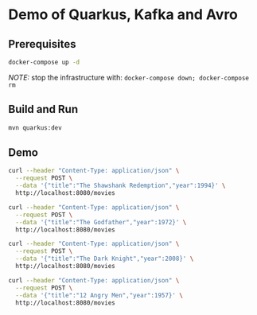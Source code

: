 # Demo of Quarkus, Kafka and Avro

## Prerequisites

```bash
docker-compose up -d
```

_NOTE:_ stop the infrastructure with: `docker-compose down; docker-compose rm`

## Build and Run

```bash
mvn quarkus:dev
```

## Demo

```bash
curl --header "Content-Type: application/json" \
  --request POST \
  --data '{"title":"The Shawshank Redemption","year":1994}' \
  http://localhost:8080/movies

curl --header "Content-Type: application/json" \
  --request POST \
  --data '{"title":"The Godfather","year":1972}' \
  http://localhost:8080/movies

curl --header "Content-Type: application/json" \
  --request POST \
  --data '{"title":"The Dark Knight","year":2008}' \
  http://localhost:8080/movies  

curl --header "Content-Type: application/json" \
  --request POST \
  --data '{"title":"12 Angry Men","year":1957}' \
  http://localhost:8080/movies    
```